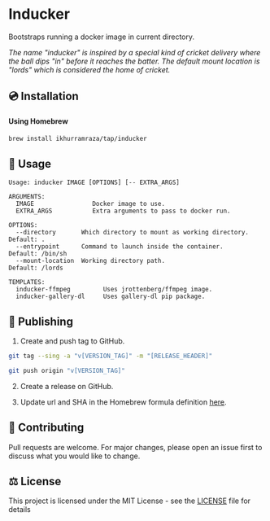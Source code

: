 # Inducker

Bootstraps running a docker image in current directory.

_The name "inducker" is inspired by a special kind of cricket delivery where the ball dips "in" before it reaches the batter. The default mount location is "lords" which is considered the home of cricket._

## 💿 Installation

#### Using Homebrew

```bash
brew install ikhurramraza/tap/inducker
```

## 📖 Usage

```
Usage: inducker IMAGE [OPTIONS] [-- EXTRA_ARGS]

ARGUMENTS:
  IMAGE                Docker image to use.
  EXTRA_ARGS           Extra arguments to pass to docker run.

OPTIONS:
  --directory       Which directory to mount as working directory.    Default: .
  --entrypoint      Command to launch inside the container.           Default: /bin/sh
  --mount-location  Working directory path.                           Default: /lords

TEMPLATES:
  inducker-ffmpeg         Uses jrottenberg/ffmpeg image.
  inducker-gallery-dl     Uses gallery-dl pip package.
```

## 🚀 Publishing

1. Create and push tag to GitHub.

```bash
git tag --sing -a "v[VERSION_TAG]" -m "[RELEASE_HEADER]"

git push origin "v[VERSION_TAG]"
```

2. Create a release on GitHub.

3. Update url and SHA in the Homebrew formula definition [here](https://github.com/ikhurramraza/homebrew-tap/blob/main/inducker.rb).

## 🤝 Contributing

Pull requests are welcome. For major changes, please open an issue first to discuss what you would like to change.

## ⚖️ License

This project is licensed under the MIT License - see the [LICENSE](LICENSE) file for details

